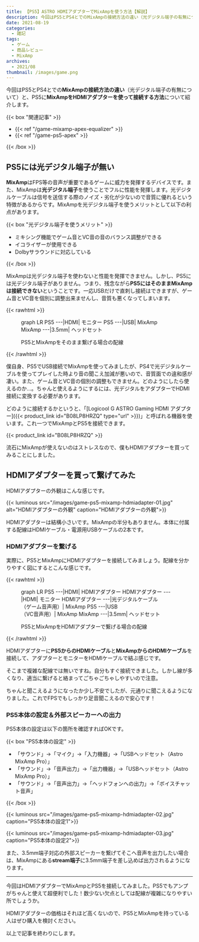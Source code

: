 ```yaml
---
title: 【PS5】ASTRO HDMIアダプターでMixAmpを使う方法【解説】
description: 今回はPS5とPS4とでのMixAmpの接続方法の違い（光デジタル端子の有無について）と、PS5にMixAmpをHDMIアダプターを使って接続する方法について紹介します。
date: 2021-08-19
categories: 
  - 雑記
tags: 
  - ゲーム
  - 商品レビュー
  - MixAmp
archives: 
  - 2021/08
thumbnail: /images/game.png
---
```


今回はPS5とPS4とでの**MixAmpの接続方法の違い**（光デジタル端子の有無について）と、PS5に**MixAmpをHDMIアダプターを使って接続する方法**について紹介します。

{{< box "関連記事" >}}
<ul>
<li>{{< ref "/game-mixamp-apex-equalizer" >}}</li>
<li>{{< ref "/game-ps5-apex" >}}</li>
</ul>
{{< /box >}}

## PS5には光デジタル端子が無い

**MixAmp**はFPS等の音声が重要であるゲームに威力を発揮するデバイスです。また、MixAmpは**光デジタル端子**を使うことでフルに性能を発揮します。光デジタルケーブルは信号を送信する際のノイズ・劣化が少ないので音質に優れるという特徴があるからです。MixAmpを光デジタル端子を使うメリットとして以下の利点があります。

{{< box "光デジタル端子を使うメリット" >}}
<ul>
<li>ミキシング機能でゲーム音とVC音の音のバランス調整ができる</li>
<li>イコライザーが使用できる</li>
<li>Dolbyサラウンドに対応している</li>
</ul>
{{< /box >}}

MixAmpは光デジタル端子を使わないと性能を発揮できません。しかし、PS5には光デジタル端子がありません。つまり、残念ながら**PS5にはそのままMixAmpは接続できない**ということです。一応USBだけで直刺し接続はできますが、ゲーム音とVC音を個別に調整出来ませんし、音質も悪くなってしまいます。

{{< rawhtml >}}
  <script src="https://cdn.jsdelivr.net/npm/mermaid/dist/mermaid.min.js"></script>
  <script>mermaid.initialize({startOnLoad: true});</script>
  <figure>
    <div class="mermaid">
    graph LR
      PS5 ---|HDMI| モニター
      PS5 ---|USB| MixAmp
      MixAmp ---|3.5mm| ヘッドセット
    </div>
    <figcaption>
      <p>PS5とMixAmpをそのまま繋げる場合の配線</p>
    </figcaption>
  </figure>
{{< /rawhtml >}}

僕自身、PS5でUSB接続でMixAmpを使ってみましたが、PS4で光デジタルケーブルを使ってプレイした時より音の聞こえ加減が悪いので、音質面での違和感が凄い。また、ゲーム音とVC音の個別の調整もできません。どのようにしたら使えるのか…。ちゃんと使えるようにするには、光デジタルをアダプターでHDMI接続に変換する必要があります。

どのように接続するかというと、「[Logicool G ASTRO Gaming HDMI アダプター]({{< product_link id="B08LP8HRZQ" type="url" >}})」と呼ばれる機器を使います。これ一つでMixAmpとPS5を接続できます。

{{< product_link id="B08LP8HRZQ" >}}

流石にMixAmpが使えないのはストレスなので、僕もHDMIアダプターを買ってみることにしました。

## HDMIアダプターを買って繋げてみた

HDMIアダプターの外観はこんな感じです。

{{< luminous src="/images/game-ps5-mixamp-hdmiadapter-01.jpg" alt="HDMIアダプターの外観" caption="HDMIアダプターの外観">}}

HDMIアダプターは結構小さいです。MixAmpの半分もありません。本体に付属する配線はHDMIケーブル・電源用USBケーブルの2本です。

### HDMIアダプターを繋げる

実際に、PS5とMixAmpにHDMIアダプターを接続してみましょう。配線を分かりやすく図にするとこんな感じです。

{{< rawhtml >}}
  <figure>
    <div class="mermaid">
    graph LR
      PS5 ---|HDMI| HDMIアダプター
      HDMIアダプター ---|HDMI| モニター
      HDMIアダプター ---|光デジタルケーブル<br>（ゲーム音声用）| MixAmp
      PS5 ---|USB<br>（VC音声用）| MixAmp
      MixAmp ---|3.5mm| ヘッドセット
    </div>
    <figcaption>
      <p>PS5とMixAmpをHDMIアダプターで繋げる場合の配線</p>
    </figcaption>
  </figure>
{{< /rawhtml >}}

HDMIアダプターに**PS5からのHDMIケーブル**と**MixAmpからのHDMIケーブル**を接続して、アダプターとモニターをHDMIケーブルで結ぶ感じです。

そこまで複雑な配線では無いですね。自分もすぐ接続できました。しかし線が多くなり、適当に繋げると絡まってごちゃごちゃしやすいので注意。

ちゃんと聞こえるようになったか少し不安でしたが、元通りに聞こえるようになりました。これでFPSでもしっかり足音聞こえるので安心です！

### PS5本体の設定＆外部スピーカーへの出力

PS5本体の設定は以下の箇所を確認すればOKです。

{{< box "PS5本体の設定" >}}
<ul>
<li>「サウンド」→「マイク」→「入力機器」→「USBヘッドセット（Astro MixAmp Pro）」</li>
<li>「サウンド」→「音声出力」→「出力機器」→「USBヘッドセット（Astro MixAmp Pro）」</li>
<li>「サウンド」→「音声出力」→「ヘッドフォンへの出力」→「ボイスチャット音声」</li>
</ul>
{{< /box >}}

{{< luminous src="/images/game-ps5-mixamp-hdmiadapter-02.jpg" caption="PS5本体の設定1">}}

{{< luminous src="/images/game-ps5-mixamp-hdmiadapter-03.jpg" caption="PS5本体の設定2">}}

また、3.5mm端子対応の外部スピーカーを繋げてそこへ音声を出力したい場合は、MixAmpにある**stream端子**に3.5mm端子を差し込めば出力されるようになります。

* * *

今回はHDMIアダプターでMixAmpとPS5を接続してみました。PS5でもアンプがちゃんと使えて超便利でした！数少ない欠点としては配線が複雑になりやすい所でしょうか。

HDMIアダプターの価格はそれほど高くないので、PS5とMixAmpを持っている人はぜひ購入を検討ください。

以上で記事を終わりにします。